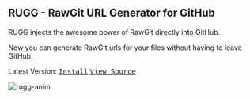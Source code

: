 ## RUGG - RawGit URL Generator for GitHub
RUGG injects the awesome power of RawGit directly into GitHub. 

Now you can generate RawGit urls for your files without having to leave GitHub.


Latest Version: <kbd>[Install](https://github.com/soscripted/rugg/raw/master/rugg.user.js)</kbd> <kbd>[View Source](https://github.com/soscripted/rugg/blob/master/rugg.user.js)</kbd>



![rugg-anim](https://cloud.githubusercontent.com/assets/12533449/15035300/5586b832-1235-11e6-9c2e-fc3dc8dfeff0.gif)

